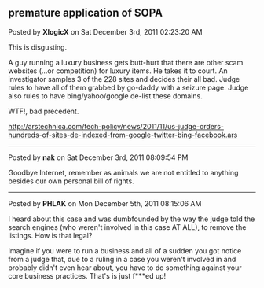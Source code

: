 ## premature application of SOPA
Posted by **XlogicX** on Sat December 3rd, 2011 02:23:20 AM

This is disgusting.

A guy running a luxury business gets butt-hurt that there are other scam
websites (...or competition) for luxury items. He takes it to court. An
investigator samples 3 of the 228 sites and decides their all bad. Judge rules
to have all of them grabbed by go-daddy with a seizure page. Judge also rules to
have bing/yahoo/google de-list these domains.

WTF!, bad precedent.

<http://arstechnica.com/tech-policy/news/2011/11/us-judge-orders-hundreds-of-sites-de-indexed-from-google-twitter-bing-facebook.ars>

--------------------------------------------------------------------------------

Posted by **nak** on Sat December 3rd, 2011 08:09:54 PM

Goodbye Internet, remember as animals we are not entitled to anything besides
our own personal bill of rights.

--------------------------------------------------------------------------------

Posted by **PHLAK** on Mon December 5th, 2011 08:15:06 AM

I heard about this case and was dumbfounded by the way the judge told the search
engines (who weren't involved in this case AT ALL), to remove the listings.  How
is that legal?

Imagine if you were to run a business and all of a sudden you got notice from a
judge that, due to a ruling in a case you weren't involved in and probably
didn't even hear about, you have to do something against your core business
practices.  That's is just f***ed up!
